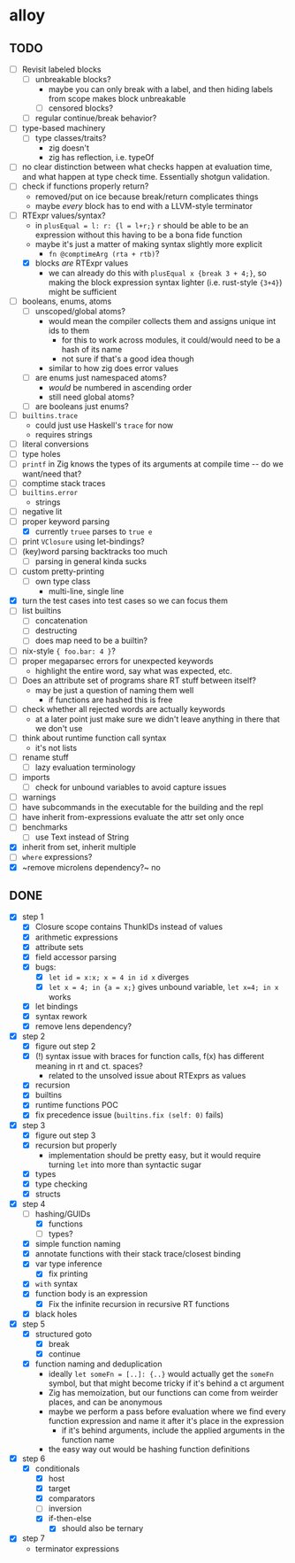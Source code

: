 # alloy

## TODO
- [ ] Revisit labeled blocks
  - [ ] unbreakable blocks?
    - maybe you can only break with a label, and then hiding labels from scope makes block unbreakable
    - [ ] censored blocks?
  - [ ] regular continue/break behavior?
- [ ] type-based machinery
  - [ ] type classes/traits?
    - zig doesn't
    - zig has reflection, i.e. typeOf
- [ ] no clear distinction between what checks happen at evaluation time, and what happen at type check time. Essentially shotgun validation.
- [ ] check if functions properly return?
  - removed/put on ice because break/return complicates things
  - maybe _every_ block has to end with a LLVM-style terminator
- [ ] RTExpr values/syntax?
  - in `plusEqual = l: r: {l = l+r;}` `r` should be able to be an expression without this having to be a bona fide function
  - maybe it's just a matter of making syntax slightly more explicit
    - `fn @comptimeArg (rta + rtb)`?
  - [x] blocks _are_ RTExpr values
    - we can already do this with `plusEqual x {break 3 + 4;}`, so making the block expression syntax lighter (i.e. rust-style `{3+4}`) might be sufficient
- [ ] booleans, enums, atoms
  - [ ] unscoped/global atoms?
    - would mean the compiler collects them and assigns unique int ids to them
      - for this to work across modules, it could/would need to be a hash of its name
      - not sure if that's a good idea though
    - similar to how zig does error values
  - [ ] are enums just namespaced atoms?
    - _would_ be numbered in ascending order
    - still need global atoms?
  - [ ] are booleans just enums?
- [ ] `builtins.trace`
  - could just use Haskell's `trace` for now
  - requires strings
- [ ] literal conversions
- [ ] type holes
- [ ] `printf` in Zig knows the types of its arguments at compile time -- do we want/need that?
- [ ] comptime stack traces
- [ ] `builtins.error`
  - strings
- [ ] negative lit
- [ ] proper keyword parsing
  - [x] currently `truee` parses to `true e`
- [ ] print `VClosure` using let-bindings?
- [ ] (key)word parsing backtracks too much
  - [ ] parsing in general kinda sucks
- [ ] custom pretty-printing
  - [ ] own type class
    - multi-line, single line
- [x] turn the test cases into test cases so we can focus them
- [ ] list builtins
  - [ ] concatenation
  - [ ] destructing
  - [ ] does map need to be a builtin?
- [ ] nix-style `{ foo.bar: 4 }`?
- [ ] proper megaparsec errors for unexpected keywords
  - highlight the entire word, say what was expected, etc.
- [ ] Does an attribute set of programs share RT stuff between itself?
  - may be just a question of naming them well
    - if functions are hashed this is free
- [ ] check whether all rejected words are actually keywords
  - at a later point just make sure we didn't leave anything in there that we don't use
- [ ] think about runtime function call syntax
  - it's not lists
- [ ] rename stuff
  - [ ] lazy evaluation terminology
- [ ] imports
  - [ ] check for unbound variables to avoid capture issues
- [ ] warnings
- [ ] have subcommands in the executable for the building and the repl
- [ ] have inherit from-expressions evaluate the attr set only once
- [ ] benchmarks
  - [ ] use Text instead of String
- [x] inherit from set, inherit multiple
- [ ] `where` expressions?
- [x] ~remove microlens dependency?~ no

## DONE
- [x] step 1
  - [x] Closure scope contains ThunkIDs instead of values
  - [x] arithmetic expressions
  - [x] attribute sets
  - [x] field accessor parsing
  - [x] bugs:
    - [x] `let id = x:x; x = 4 in id x` diverges
    - [x] `let x = 4; in {a = x;}` gives unbound variable, `let x=4; in x` works
  - [x] let bindings
  - [x] syntax rework
  - [x] remove lens dependency?
- [x] step 2
  - [x] figure out step 2
  - [x] (!) syntax issue with braces for function calls, f(x) has different meaning in rt and ct. spaces?
    - related to the unsolved issue about RTExprs as values
  - [x] recursion
  - [x] builtins
  - [x] runtime functions POC
  - [x] fix precedence issue (`builtins.fix (self: 0)` fails)
- [x] step 3
  - [x] figure out step 3
  - [x] recursion but properly
    - implementation should be pretty easy, but it would require turning `let` into more than syntactic sugar
  - [x] types
  - [x] type checking
  - [x] structs
- [x] step 4
  - [ ] hashing/GUIDs
    - [x] functions
    - [ ] types?
  - [x] simple function naming
  - [x] annotate functions with their stack trace/closest binding
  - [x] var type inference
    - [x] fix printing
  - [x] `with` syntax
  - [x] function body is an expression
    - [x] Fix the infinite recursion in recursive RT functions
  - [x] black holes
- [x] step 5
  - [x] structured goto
    - [x] break
    - [x] continue
  - [x] function naming and deduplication
    - ideally `let someFn = [..]: {..}` would actually get the `someFn` symbol, but that might become tricky if it's behind a ct argument
    - Zig has memoization, but our functions can come from weirder places, and can be anonymous
    - maybe we perform a pass before evaluation where we find every function expression and name it after it's place in the expression
      - if it's behind arguments, include the applied arguments in the function name
    - the easy way out would be hashing function definitions
- [x] step 6
  - [x] conditionals
    - [x] host
    - [x] target
    - [x] comparators
    - [ ] inversion
    - [x] if-then-else
      - [x] should also be ternary
- [x] step 7
  - terminator expressions
